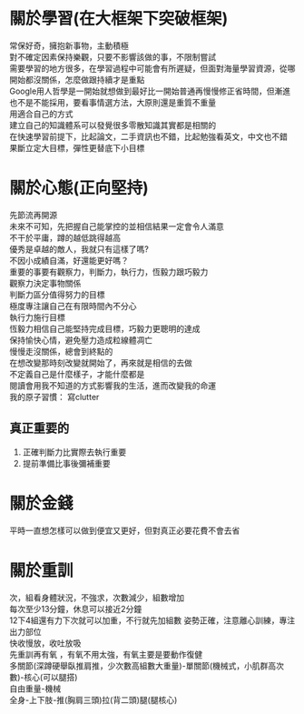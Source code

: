 # 關於學習(在大框架下突破框架)  
常保好奇，擁抱新事物，主動積極  
對不確定因素保持樂觀，只要不影響該做的事，不限制嘗試  
需要學習的地方很多，在學習過程中可能會有所遲疑，但面對海量學習資源，從哪開始都沒關係，怎麼做跟持續才是重點  
Google用人哲學是一開始就想做到最好比一開始普通再慢慢修正省時間，但漸進也不是不能採用，要看事情選方法，大原則還是重質不重量  
用適合自己的方式  
建立自己的知識體系可以發覺很多零散知識其實都是相關的  
在快速學習前提下，比起論文，二手資訊也不錯，比起勉強看英文，中文也不錯   
果斷立定大目標，彈性更替底下小目標   

# 關於心態(正向堅持)    
先節流再開源  
未來不可知，先把握自己能掌控的並相信結果一定會令人滿意    
不干於平庸，蹲的越低跳得越高  
優秀是卓越的敵人，我就只有這樣了嗎?  
不因小成績自滿，好還能更好嗎？  
重要的事要有觀察力，判斷力，執行力，恆毅力跟巧毅力  
觀察力決定事物關係  
判斷力區分值得努力的目標  
極度專注讓自己在有限時間內不分心  
執行力施行目標  
恆毅力相信自己能堅持完成目標，巧毅力更聰明的達成    
保持愉快心情，避免壓力造成粒線體凋亡    
慢慢走沒關係，總會到終點的  
在想改變那時刻改變就開始了，再來就是相信的去做    
不定義自己是什麼樣子，才能什麼都是  
閱讀會用我不知道的方式影響我的生活，進而改變我的命運   
我的原子習慣： 寫clutter  

## 真正重要的
1. 正確判斷力比實際去執行重要
2. 提前準備比事後彌補重要
 

# 關於金錢
平時一直想怎樣可以做到便宜又更好，但對真正必要花費不會去省  

# 關於重訓
次，組看身體狀況，不強求，次數減少，組數增加   
每次至少13分鐘，休息可以接近2分鐘  
12下4組還有力下次就可以加重，不行就先加組數
姿勢正確，注意離心訓練，專注出力部位  
快收慢放，收吐放吸  
先重訓再有氧 ，有氧不用太強，有氧主要是要動作復健   
多關節(深蹲硬舉臥推肩推，少次數高組數大重量)-單關節(機械式，小肌群高次數)-核心(可以腿搭)  
自由重量-機械  
全身-上下肢-推(胸肩三頭)拉(背二頭)腿(腿核心)  
